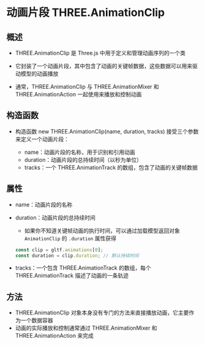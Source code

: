 # 动画片段 THREE.AnimationClip

## 概述

+ THREE.AnimationClip 是 Three.js 中用于定义和管理动画序列的一个类

+ 它封装了一个动画片段，其中包含了动画的关键帧数据，这些数据可以用来驱动模型的动画播放

+ 通常，THREE.AnimationClip 与 THREE.AnimationMixer 和 THREE.AnimationAction 一起使用来播放和控制动画

## 构造函数

+ 构造函数 new THREE.AnimationClip(name, duration, tracks) 接受三个参数来定义一个动画片段：

  + name：动画片段的名称，用于识别和引用动画
  + duration：动画片段的总持续时间（以秒为单位）
  + tracks：一个 THREE.AnimationTrack 的数组，包含了动画的关键帧数据

## 属性

+ name：动画片段的名称
+ duration：动画片段的总持续时间

  + 如果你不知道关键帧动画的执行时间，可以通过加载模型返回对象 `AnimationClip` 的 `.duration` 属性获得

  ```js
  const clip = gltf.animations[0];
  const duration = clip.duration; // 默认持续时间
  ```

+ tracks：一个包含 THREE.AnimationTrack 的数组，每个 THREE.AnimationTrack 描述了动画的一条轨迹

## 方法

+ THREE.AnimationClip 对象本身没有专门的方法来直接播放动画，它主要作为一个数据容器
+ 动画的实际播放和控制通常通过 THREE.AnimationMixer 和 THREE.AnimationAction 来完成
